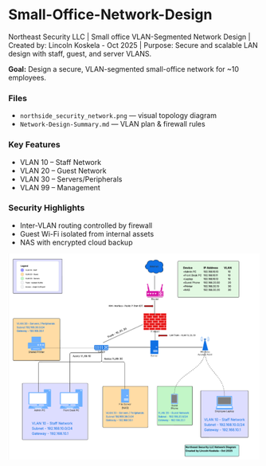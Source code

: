 # Small-Office-Network-Design
Northeast Security LLC | Small office VLAN-Segmented Network Design | Created by: Lincoln Koskela - Oct 2025 | Purpose: Secure and scalable LAN design with staff, guest, and server VLANS.

**Goal:** Design a secure, VLAN-segmented small-office network for ~10 employees.

### Files
- `northside_security_network.png` — visual topology diagram
- `Network-Design-Summary.md` — VLAN plan & firewall rules

### Key Features
- VLAN 10 – Staff Network  
- VLAN 20 – Guest Network  
- VLAN 30 – Servers/Peripherals  
- VLAN 99 – Management  

### Security Highlights
- Inter-VLAN routing controlled by firewall  
- Guest Wi-Fi isolated from internal assets  
- NAS with encrypted cloud backup

![Network Diagram](northeast_security_LLC.png)

